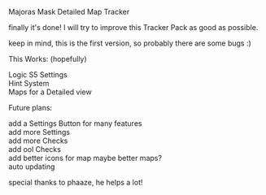 Majoras Mask Detailed Map Tracker

finally it's done! 
I will try to improve this Tracker Pack as good as possible. 

keep in mind, this is the first version, so probably there are some bugs :)

This Works: (hopefully)

<p>Logic S5 Settings <br>
Hint System <br>
Maps for a Detailed view <br>


Future plans:

add a Settings Button for many features <br>
add more Settings <br>
add more Checks <br>
add ool Checks <br>
add better icons for map maybe better maps? <br>
auto updating
<br>

special thanks to phaaze, he helps a lot! 
